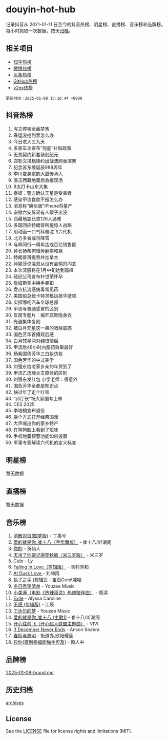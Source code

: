 # douyin-hot-hub

记录抖音从 2021-01-11 日至今的抖音热榜、明星榜、直播榜、音乐榜和品牌榜。每小时抓取一次数据，按天[归档](archives)。

## 相关项目

- [知乎热榜](https://github.com/lonnyzhang423/zhihu-hot-hub)
- [微博热榜](https://github.com/lonnyzhang423/weibo-hot-hub)
- [头条热榜](https://github.com/lonnyzhang423/toutiao-hot-hub)
- [GitHub热榜](https://github.com/lonnyzhang423/github-hot-hub)
- [v2ex热榜](https://github.com/lonnyzhang423/v2ex-hot-hub)


`更新时间：2025-01-08 15:16:44 +0800`

## 抖音热榜

1. 泻立停被全面禁售
1. 春运没抢到票怎么办
1. 今日进入三九天
1. 多家车企宣布“兜底”补贴政策
1. 无畏契约新套装创纪元
1. 郑钦文搭档德约出战澳网表演赛
1. 纪念苏东坡诞辰988周年
1. 李川变身京韵大鼓传承人
1. 直击西藏地震后救援现场
1. B太打卡山东大集
1. 泰媒：警方确认王星是受害者
1. 感染甲流食欲不振怎么办
1. 消息称“廉价版”iPhone将量产
1. 安徽六安辟谣有人贩子出没
1. 西藏地震已致126人遇难
1. 多国回应特朗普所提惊人战略
1. 用动画一口气科普沈飞六代机
1. 北方多省或将降雪
1. 与辉同行一周年达成百亿销售额
1. 蒋长扬帮何惟芳翻供和离
1. 特朗普再提吞并加拿大
1. 孙颖莎说混双从没有会输的闪念
1. 本次流感将在1月中旬达到高峰
1. 经纪公司宣布朴世荣怀孕
1. 詹姆斯空中换手暴扣
1. 盘点抗流感病毒常见药
1. 美国前总统卡特灵柩运抵华盛顿
1. 实探哪吒汽车全球总部
1. 甲流与普通感冒的区别
1. 反腐专题片：揭开腐败隐身衣
1. 光遇集体复刻
1. 被白月梵星这一幕的救赎震撼
1. 国色芳华首播观后感
1. 白月梵星两对纯恨情侣
1. 甲流后48小时内服药效果最好
1. 杨紫国色芳华三白妆仿妆
1. 国色芳华的中式美学
1. 刘强东给老家乡亲的年货到了
1. 甲流乙流肺炎支原体的区别
1. 刘强东发红包 小学老师：很意外
1. 国色芳华全都是知识点
1. 快过年了走个红毯
1. “祁厅长”祝大家国考上岸
1. CES 2025
1. 李培楠宣布退役
1. 换个方式打开经典国漫
1. 大声喊出你的家乡特产
1. 在狗狗脸上看到了班味
1. 手机地震预警功能如何设置
1. 军事专家解读六代机的定义标准

## 明星榜

暂无数据

## 直播榜

暂无数据

## 音乐榜

1. [消散对白(圆梦版)](https://sf5-hl-cdn-tos.douyinstatic.com/obj/tos-cn-ve-2774/og4jB5I5IizzoZVAAAzWgBMAsMDWoArfwBOiFs) - 丁禹兮
1. [爱的就是你_崔十八（手势舞版）](https://sf5-hl-cdn-tos.douyinstatic.com/obj/tos-cn-ve-2774/oApB2AigNyB4sTw7JhBOikMAf0oDJzMWBuIrgm) - 崔十八/听潮阁
1. [你的](https://sf5-hl-cdn-tos.douyinstatic.com/obj/tos-cn-ve-2774/oYuIeKf42jB7sEV6B2upMdpYAgfrQWj0FeRegh) - 贺仙人
1. [天冷了你要记得穿秋裤（米三岁版）](https://sf5-hl-cdn-tos.douyinstatic.com/obj/tos-cn-ve-2774/oQlIwVIDWiZ6BQilAorS7MA0AgCkQDvcZAdm1) - 米三岁
1. [Cute](https://sf5-hl-cdn-tos.douyinstatic.com/obj/tos-cn-ve-2774/o4IbIzHWKAAB4wsS5qMBRiiAlEBGTpQRNfFvuo) - Ly
1. [Falling In Love（剪辑版）](https://sf5-hl-cdn-tos.douyinstatic.com/obj/tos-cn-ve-2774/o8ajpA8zzgBPahbBIO8AcKGBLJezFCRd1wfP9f) - 青村秀和
1. [ At Dusk  Love ](https://sf5-hl-cdn-tos.douyinstatic.com/obj/tos-cn-ve-2774/o8CrpCf5CaYgI4ZrtQgMQAFEfuGqNnRSDQAPBc) - 刘嗨雨
1. [执子之手 (剪辑2)](https://sf5-hl-cdn-tos.douyinstatic.com/obj/tos-cn-ve-2774/oUoZLQjCc31XzqsBnBQUNgeKtYPBcgbFDwtfcu) - 宝石Gem\哩哩
1. [冬日愿望清单](https://sf5-hl-cdn-tos.douyinstatic.com/obj/tos-cn-ve-2774/oIIgUOeamCFCVAzxN6MFRLIBlLGpUqQxeeHrLE) - Youzee Music
1. [小美满（电影《热辣滚烫》热辣陪伴曲）](https://sf5-hl-cdn-tos.douyinstatic.com/obj/tos-cn-ve-2774/o0GAn2lSgfZIDUgtevCGDQYnFg4CwnrBaxbTZL) - 周深
1. [Exile](https://sf5-hl-cdn-tos.douyinstatic.com/obj/tos-cn-ve-2774/oYj4gAQTknKE3WW0Je8KGmQ7z1cA4FefwtbufD) - Alyssa Caroline
1. [无感 (剪辑版)](https://sf5-hl-cdn-tos.douyinstatic.com/obj/tos-cn-ve-2774/o0eIsUzJBDlQaQFC5OFlgbMEZC1TFYBftOBn6p) - 江辰
1. [丁达尔的梦](https://sf5-hl-cdn-tos.douyinstatic.com/obj/tos-cn-ve-2774/oMU3WirUZBVQkAC9ccG5P2IQirziZM2RTInUY) - Youzee Music
1. [爱的就是你_崔十八 (主歌1)](https://sf5-hl-cdn-tos.douyinstatic.com/obj/tos-cn-ve-2774/oI5BO5DhFZ6UTcNCnZaOCBLtZ7WIMQGfgnXf5E) - 崔十八/听潮阁
1. [开心往前飞（开心超人联盟主题曲）](https://sf5-hl-cdn-tos.douyinstatic.com/obj/tos-cn-ve-2774/9d8fb7c82cf1421fb93a9fe925275e0a) - VIVI
1. [If December Never Ends](https://sf5-hl-cdn-tos.douyinstatic.com/obj/tos-cn-ve-2774/oY1IQMoTgCFIBg8RZifyqlBBt1UFgitTYmxeOS) - Anson Seabra
1. [春娇与志明](https://sf5-hl-cdn-tos.douyinstatic.com/obj/tos-cn-ve-2774/e530d8fceb7044b39707d7f9ff54add1) - 街道办,欧阳耀莹
1. [只你(直到幸福能触手可及)](https://sf3-cdn-tos.douyinstatic.com/obj/tos-cn-ve-2774/o0lBkRDzFTeaVSUz3ZZSCBVtZ5DIMQGfgmEAuE) - 颜人中

## 品牌榜

[2025-01-08-brand.md](archives/2025-01-08-brand.md)

## 历史归档

[archives](archives)

## License

See the [LICENSE](LICENSE) file for license rights and limitations (MIT).
